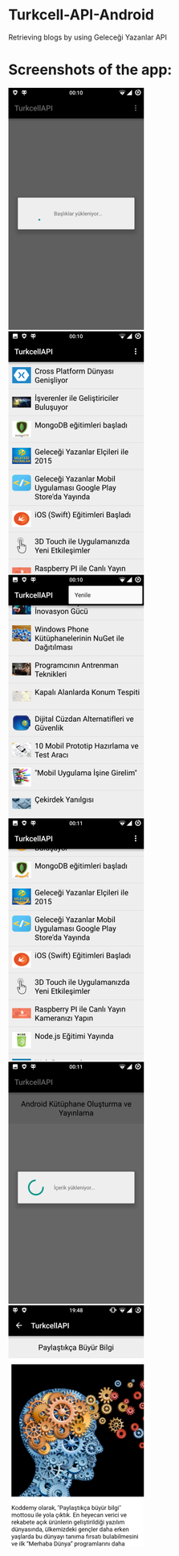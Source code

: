 # Turkcell-API-Android
Retrieving blogs by using Geleceği Yazanlar API 

Screenshots of the app:
=======================
![First opening](/screenshots/Screenshot_2016-03-15-00-10-33.png)
![Main screen](/screenshots/Screenshot_2016-03-15-00-10-42.png)
![Refresh button](/screenshots/Screenshot_2016-03-15-00-11-01.png)
![Main screen](/screenshots/Screenshot_2016-03-15-00-11-44.png)
![Loading content screen](/screenshots/Screenshot_2016-03-15-00-11-57.png)
![Content screen](/screenshots/Screenshot_2016-03-15-19-48-37.png)
